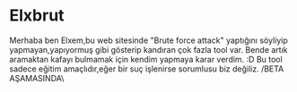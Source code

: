# Elxbrut
Merhaba ben Elxem,bu web sitesinde "Brute force attack" yaptığını söyliyip yapmayan,yapıyormuş gibi gösterip kandıran çok fazla tool var. Bende artık aramaktan kafayı bulmamak için kendim yapmaya karar verdim. :D
Bu tool sadece eğitim amaçlıdır,eğer bir suç işlenirse sorumlusu biz değiliz.
/BETA AŞAMASINDA\
